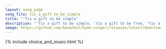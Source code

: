 ```yaml
---
layout: song_page
song_file: tis_a_gift_to_be_simple
title: "'Tis a gift to be simple"
description: "'Tis a gift to be simple, 'tis a gift to be free, 'tis a gift to come down where we ought to be. And when we find ourselves in the place just right 't... secular 4part 1verse arrbykenan textbyother"
image: https://github.com/kenanbit/hymn-singer/releases/latest/download/tis_a_gift_to_be_simple-trad.png
---
```


{% include choice_and_music.html %}
